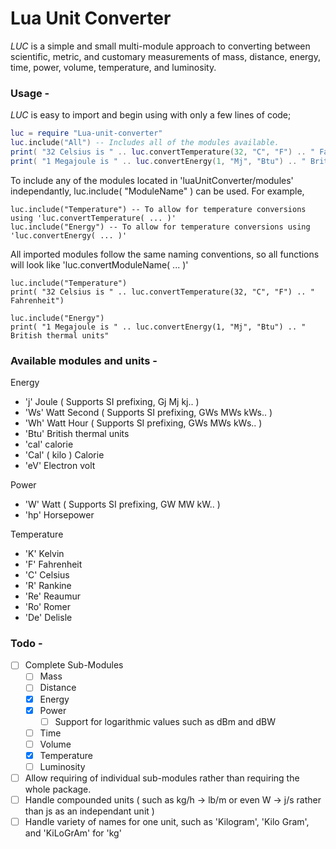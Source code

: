 # Lua Unit Converter 
*LUC* is a simple and small multi-module approach to converting between scientific, metric, and customary measurements of mass, distance, energy, time, power, volume, temperature, and luminosity.

### Usage -
*LUC* is easy to import and begin using with only a few lines of code;
``` Lua
luc = require "Lua-unit-converter"
luc.include("All") -- Includes all of the modules available. 
print( "32 Celsius is " .. luc.convertTemperature(32, "C", "F") .. " Fahrenheit" )
print( "1 Megajoule is " .. luc.convertEnergy(1, "Mj", "Btu") .. " British thermal units" )
```
To include any of the modules located in 'luaUnitConverter/modules' independantly, luc.include( "ModuleName" ) can be used. For example,
```
luc.include("Temperature") -- To allow for temperature conversions using 'luc.convertTemperature( ... )'
luc.include("Energy") -- To allow for temperature conversions using 'luc.convertEnergy( ... )'
```
All imported modules follow the same naming conventions, so all functions will look like 'luc.convertModuleName( ... )'
```
luc.include("Temperature")
print( "32 Celsius is " .. luc.convertTemperature(32, "C", "F") .. " Fahrenheit") 

luc.include("Energy")
print( "1 Megajoule is " .. luc.convertEnergy(1, "Mj", "Btu") .. " British thermal units"
```

### Available modules and units -

Energy
 - 'j'   Joule ( Supports SI prefixing, Gj Mj kj.. )
 - 'Ws'  Watt Second ( Supports SI prefixing, GWs MWs kWs.. )
 - 'Wh'  Watt Hour ( Supports SI prefixing, GWs MWs kWs.. )
 - 'Btu' British thermal units
 - 'cal' calorie
 - 'Cal' ( kilo ) Calorie
 - 'eV'  Electron volt
	
Power
 - 'W'  Watt ( Supports SI prefixing, GW MW kW.. )
 - 'hp' Horsepower

Temperature
 - 'K'  Kelvin
 - 'F'  Fahrenheit
 - 'C'  Celsius
 - 'R'  Rankine
 - 'Re' Reaumur
 - 'Ro' Romer
 - 'De' Delisle


### Todo -
 - [ ] Complete Sub-Modules
    - [ ] Mass
    - [ ] Distance
    - [X] Energy
    - [X] Power
		- [ ] Support for logarithmic values such as dBm and dBW
    - [ ] Time
    - [ ] Volume
    - [X] Temperature
    - [ ] Luminosity
- [ ] Allow requiring of individual sub-modules rather than requiring the whole package.
- [ ] Handle compounded units ( such as kg/h -> lb/m or even W -> j/s rather than js as an independant unit )
- [ ] Handle variety of names for one unit, such as 'Kilogram', 'Kilo Gram', and 'KiLoGrAm' for 'kg'
